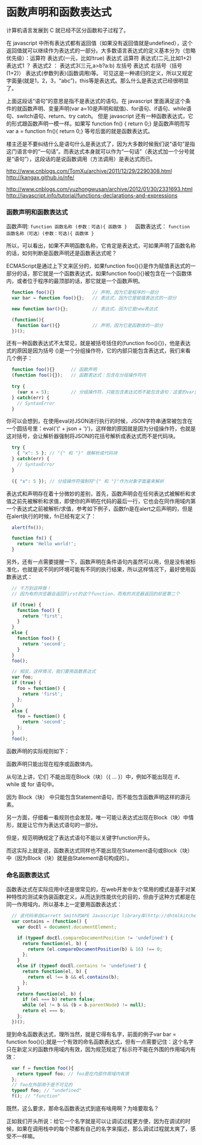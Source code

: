 函数声明和函数表达式
==========

计算机语言发展到 C 就已经不区分函数和子过程了。

在 javascript 中所有表达式都有返回值（如果没有返回值就是undefined），这个返回值就可以继续作为表达式的一部分。大多数语言表达式的定义基本分为（忽略优先级）：运算符 表达式(一元，比如!true) 表达式 运算符 表达式(二元,比如1+2) 表达式1 ？ 表达式2 ： 表达式3(三元,a>b?a:b) 左括号 表达式 右括号（括号 (1+2)） 表达式(参数列表)(函数调用)等。 可见这是一种递归的定义，所以又规定字面量(就是1，2，3，“abc”)，this等是表达式。那么什么是表达式已经很明显了。

上面这段话“语句”的意思是指不是表达式的语句。在 javascript 里面满足这个条件的就函数声明、变量声明(var a=10是声明和赋值)、for语句、if语句、while语句、switch语句、return、try catch。
但是 javascript 还有一种函数表达式，它的形式跟函数声明一模一样。如果写 function fn() { return 0;} 是函数声明而写var a = function fn(){ return 0;} 等号后面的就是函数表达式。

楼主还是不要纠结什么是语句什么是表达式了，因为大多数时候我们说“语句”是指这门语言中的“一句话”。而表达式本身就可以作为“一句话”（表达式加一个分号就是“语句”），这段话的是说函数调用（方法调用）是表达式而已。

http://www.cnblogs.com/TomXu/archive/2011/12/29/2290308.html
http://kangax.github.io/nfe/

http://www.cnblogs.com/yuzhongwusan/archive/2012/01/30/2331693.html
http://javascript.info/tutorial/functions-declarations-and-expressions

### 函数声明和函数表达式

函数声明:
`function 函数名称 (参数：可选){ 函数体 }`
　
函数表达式：
`function 函数名称（可选）(参数：可选){ 函数体 }`

所以，可以看出，如果不声明函数名称，它肯定是表达式，可如果声明了函数名称的话，如何判断是函数声明还是函数表达式呢？

ECMAScript是通过上下文来区分的，如果function foo(){}是作为赋值表达式的一部分的话，那它就是一个函数表达式，如果function foo(){}被包含在一个函数体内，或者位于程序的最顶部的话，那它就是一个函数声明。

```js
  function foo(){}              // 声明，因为它是程序的一部分
  var bar = function foo(){};   // 表达式，因为它是赋值表达式的一部分

  new function bar(){};         // 表达式，因为它是new表达式

  (function(){
    function bar(){}            // 声明，因为它是函数体的一部分
  })();
```

还有一种函数表达式不太常见，就是被括号括住的(function foo(){})，他是表达式的原因是因为括号 ()是一个分组操作符，它的内部只能包含表达式，我们来看几个例子：

```js
  function foo(){}      // 函数声明
  (function foo(){});   // 函数表达式：包含在分组操作符内
  
  try {
    (var x = 5);        // 分组操作符，只能包含表达式而不能包含语句：这里的var就是语句
  } catch(err) {
    // SyntaxError
  }
```

你可以会想到，在使用eval对JSON进行执行的时候，JSON字符串通常被包含在一个圆括号里：eval('(' + json + ')')，这样做的原因就是因为分组操作符，也就是这对括号，会让解析器强制将JSON的花括号解析成表达式而不是代码块。

```js
  try {
    { "x": 5 }; // "{" 和 "}" 做解析成代码块
  } catch(err) {
    // SyntaxError
  }
  
  ({ "x": 5 }); // 分组操作符强制将"{" 和 "}"作为对象字面量来解析
```

表达式和声明存在着十分微妙的差别，首先，函数声明会在任何表达式被解析和求值之前先被解析和求值，即使你的声明在代码的最后一行，它也会在同作用域内第一个表达式之前被解析/求值，参考如下例子，函数fn是在alert之后声明的，但是在alert执行的时候，fn已经有定义了：

```js
  alert(fn());

  function fn() {
    return 'Hello world!';
  }
```

另外，还有一点需要提醒一下，函数声明在条件语句内虽然可以用，但是没有被标准化，也就是说不同的环境可能有不同的执行结果，所以这样情况下，最好使用函数表达式：

```js
  // 千万别这样做！
  // 因为有的浏览器会返回first的这个function，而有的浏览器返回的却是第二个

  if (true) {
    function foo() {
      return 'first';
    }
  }
  else {
    function foo() {
      return 'second';
    }
  }
  foo();

  // 相反，这样情况，我们要用函数表达式
  var foo;
  if (true) {
    foo = function() {
      return 'first';
    };
  }
  else {
    foo = function() {
      return 'second';
    };
  }
  foo();
```

函数声明的实际规则如下：

函数声明只能出现在程序或函数体内。

从句法上讲，它们 不能出现在Block（块）（{ ... }）中，例如不能出现在 if、while 或 for 语句中。

因为 Block（块） 中只能包含Statement语句，而不能包含函数声明这样的源元素。

另一方面，仔细看一看规则也会发现，唯一可能让表达式出现在Block（块）中情形，就是让它作为表达式语句的一部分。

但是，规范明确规定了表达式语句不能以关键字function开头。

而这实际上就是说，函数表达式同样也不能出现在Statement语句或Block（块）中（因为Block（块）就是由Statement语句构成的）。 


### 命名函数表达式

函数表达式在实际应用中还是很常见的，在web开发中友个常用的模式是基于对某种特性的测试来伪装函数定义，从而达到性能优化的目的，但由于这种方式都是在同一作用域内，所以基本上一定要用函数表达式：

```js
  // 该代码来自Garrett Smith的APE Javascript library库(http://dhtmlkitchen.com/ape/) 
  var contains = (function() {
    var docEl = document.documentElement;

    if (typeof docEl.compareDocumentPosition != 'undefined') {
      return function(el, b) {
        return (el.compareDocumentPosition(b) & 16) !== 0;
      };
    }
    else if (typeof docEl.contains != 'undefined') {
      return function(el, b) {
        return el !== b && el.contains(b);
      };
    }
    return function(el, b) {
      if (el === b) return false;
      while (el != b && (b = b.parentNode) != null);
      return el === b;
    };
  })();
```

提到命名函数表达式，理所当然，就是它得有名字，前面的例子var bar = function foo(){};就是一个有效的命名函数表达式，但有一点需要记住：这个名字只在新定义的函数作用域内有效，因为规范规定了标示符不能在外围的作用域内有效：

```js
  var f = function foo(){
    return typeof foo; // foo是在内部作用域内有效
  };
  // foo在外部用于是不可见的
  typeof foo; // "undefined"
  f(); // "function"
```

既然，这么要求，那命名函数表达式到底有啥用啊？为啥要取名？

正如我们开头所说：给它一个名字就是可以让调试过程更方便，因为在调试的时候，如果在调用栈中的每个项都有自己的名字来描述，那么调试过程就太爽了，感受不一样嘛。




